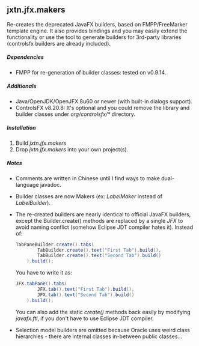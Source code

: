 jxtn.jfx.makers
---------------

Re-creates the deprecated JavaFX builders, based on FMPP/FreeMarker template
engine. It also provides bindings and you may easily extend the functionality
or use the tool to generate builders for 3rd-party libraries (controlsfx
builders are already included).

##### Dependencies
 - FMPP for re-generation of builder classes: tested on v0.9.14.

##### Additionals
 - Java/OpenJDK/OpenJFX 8u60 or newer (with built-in dialogs support).
 - ControlsFX v8.20.8: It's optional and you could remove the library and
   builder classes under _org/controlsfx/*_ directory.
 
##### Installation
 1. Build *jxtn.jfx.makers*
 2. Drop *jxtn.jfx.makers* into your own project(s).

##### Notes
 - Comments are written in Chinese until I find ways to make dual-language
   javadoc.
 - Builder classes are now Makers (ex: *LabelMaker* instead of *LabelBuilder*).
 - The re-created builders are nearly identical to official JavaFX builders,
   except the Builder.create() methods are replaced by a single *JFX* to avoid
   naming conflict (somehow Eclipse JDT compiler hates it). Instead of:

   ```java
   TabPaneBuilder.create().tabs(
           TabBuilder.create().text("First Tab").build(),
           TabBuilder.create().text("Second Tab").build()
       ).build();
   ```

   You have to write it as:

   ```java
   JFX.tabPane().tabs(
           JFX.tab().text("First Tab").build(),
           JFX.tab().text("Second Tab").build()
       ).build();
   ```

   You can also add the static *create()* methods back easily by modifying
   _javafx.ftl_, if you don't have to use Eclipse JDT compiler.
 - Selection model builders are omitted because Oracle uses weird class
   hierarchies - there are internal classes in-between public classes...
